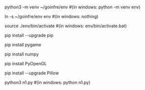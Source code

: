 python3 -m venv ~/goinfre/env #(in windows: python -m venv env)

ln -s ~/goinfre/env env #(in windows: nothing)

source ./env/bin/activate #(in windows: env/bin/activate.bat)

pip install --upgrade pip

pip install pygame

pip install numpy

pip install PyOpenGL

pip install --upgrade Pillow


python3 n1.py #(in windows: python n1.py)
 
